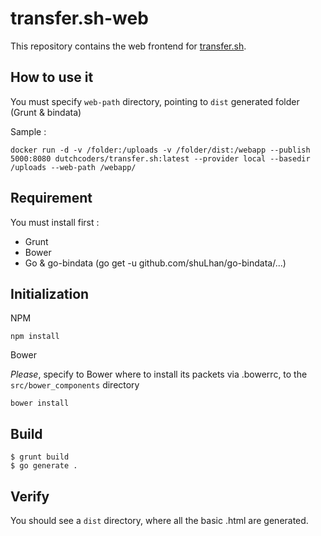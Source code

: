 # transfer.sh-web

This repository contains the web frontend for [transfer.sh](https://github.com/vchaindz/transfer.sh/).


## How to use it 

You must specify `web-path` directory, pointing to `dist` generated folder (Grunt & bindata)

Sample :
```
docker run -d -v /folder:/uploads -v /folder/dist:/webapp --publish 5000:8080 dutchcoders/transfer.sh:latest --provider local --basedir /uploads --web-path /webapp/
```
## Requirement 
You must install first : 
* Grunt
* Bower
* Go & go-bindata (go get -u github.com/shuLhan/go-bindata/...)

## Initialization

NPM 
```
npm install
```

Bower

*Please*, specify to Bower where to install its packets via .bowerrc, to the `src/bower_components` directory
```
bower install
```

## Build
```
$ grunt build
$ go generate .
```

## Verify
You should see a `dist` directory, where all the basic .html are generated.
